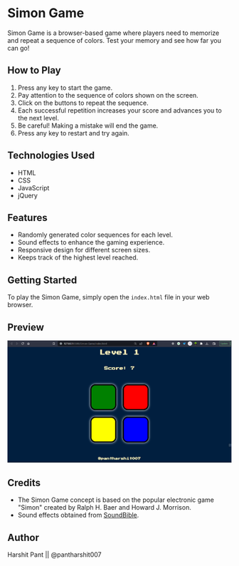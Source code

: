 # Simon Game

Simon Game is a browser-based game where players need to memorize and repeat a sequence of colors. Test your memory and see how far you can go!

## How to Play

1. Press any key to start the game.
2. Pay attention to the sequence of colors shown on the screen.
3. Click on the buttons to repeat the sequence.
4. Each successful repetition increases your score and advances you to the next level.
5. Be careful! Making a mistake will end the game.
6. Press any key to restart and try again.

## Technologies Used

- HTML
- CSS
- JavaScript
- jQuery

## Features

- Randomly generated color sequences for each level.
- Sound effects to enhance the gaming experience.
- Responsive design for different screen sizes.
- Keeps track of the highest level reached.

## Getting Started

To play the Simon Game, simply open the `index.html` file in your web browser.

## Preview

![Simon Game Preview](./img/simon-game-preview.png)

## Credits

- The Simon Game concept is based on the popular electronic game "Simon" created by Ralph H. Baer and Howard J. Morrison.
- Sound effects obtained from [SoundBible](https://www.soundbible.com/).

## Author

Harshit Pant || @pantharshit007



